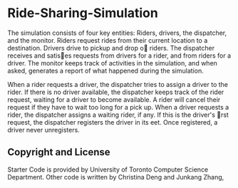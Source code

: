 # Ride-Sharing-Simulation

The simulation consists of four key entities: Riders, drivers, the dispatcher, and the monitor. Riders request rides from their current location to a destination. Drivers drive to pickup and drop o riders. The dispatcher
receives and satises requests from drivers for a rider, and from riders for a driver. The monitor keeps track of activities in the simulation, and when asked, generates a report of what happened during the simulation.

When a rider requests a driver, the dispatcher tries to assign a driver to the rider. If there is no driver available, the dispatcher keeps track of the rider request, waiting for a driver to become available. A rider will cancel their request if they have to wait too long for a pick up.
When a driver requests a rider, the dispatcher assigns a waiting rider, if any. If this is the driver's rst request, the dispatcher registers the driver in its 
eet. Once registered, a driver never unregisters.

## Copyright and License
Starter Code is provided by University of Toronto Computer Science Department.
Other code is written by Christina Deng and Junkang Zhang,